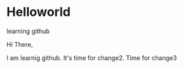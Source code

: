 # Helloworld
learning github

Hi There,

I am learnig github.
It's time for change2.
Time for change3
